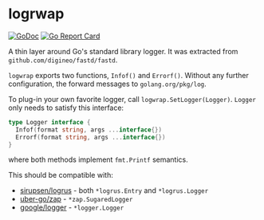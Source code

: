 # logrwap

[![GoDoc](https://godoc.org/github.com/digineo/go-logwrap?status.svg)](https://godoc.org/github.com/digineo/go-logwrap)
[![Go Report Card](https://goreportcard.com/badge/github.com/digineo/go-logwrap)](https://goreportcard.com/report/github.com/digineo/go-logwrap)

A thin layer around Go's standard library logger. It was extracted from
`github.com/digineo/fastd/fastd`.

`logwrap` exports two functions, `Infof()` and `Errorf()`. Without
any further configuration, the forward messages to `golang.org/pkg/log`.

To plug-in your own favorite logger, call `logwrap.SetLogger(Logger)`.
`Logger` only needs to satisfy this interface:

```go
type Logger interface {
  Infof(format string, args ...interface{})
  Errorf(format string, args ...interface{})
}
```

where both methods implement `fmt.Printf` semantics.

This should be compatible with:

- [sirupsen/logrus](https://github.com/sirupsen/logrus) - both `*logrus.Entry` and `*logrus.Logger`
- [uber-go/zap](https://github.com/uber-go/zap) - `*zap.SugaredLogger`
- [google/logger](https://github.com/google/logger) - `*logger.Logger`
